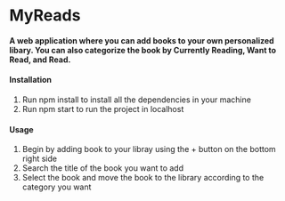 # MyReads

#### A web application where you can add books to your own personalized libary. You can also categorize the book by Currently Reading, Want to Read, and Read.

#### Installation
1. Run npm install to install all the dependencies in your machine
2. Run npm start to run the project in localhost

#### Usage
1. Begin by adding book to your libray using the + button on the bottom right side
2. Search the title of the book you want to add
3. Select the book and move the book to the library according to the category you want